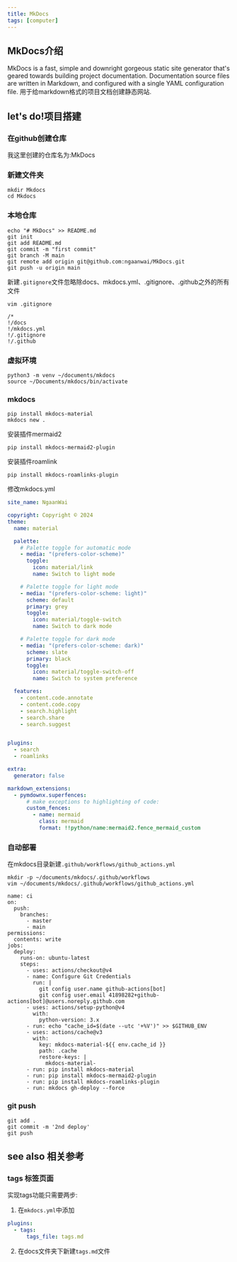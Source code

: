 ```yaml
---
title: MkDocs
tags: [computer]
---
```


## MkDocs介绍
MkDocs is a fast, simple and downright gorgeous static site generator that's geared towards building project documentation. Documentation source files are written in Markdown, and configured with a single YAML configuration file. 
用于给markdown格式的项目文档创建静态网站.

## let's do!项目搭建
### 在github创建仓库
我这里创建的仓库名为:MkDocs

### 新建文件夹
```
mkdir Mkdocs
cd Mkdocs
```
### 本地仓库
```
echo "# MkDocs" >> README.md
git init
git add README.md
git commit -m "first commit"
git branch -M main
git remote add origin git@github.com:ngaanwai/MkDocs.git
git push -u origin main
```
新建`.gitignore`文件忽略除docs、mkdocs.yml、.gitignore、.github之外的所有文件
```
vim .gitignore
```
```
/*
!/docs
!/mkdocs.yml
!/.gitignore
!/.github
```

### 虚拟环境
```
python3 -m venv ~/documents/mkdocs
source ~/Documents/mkdocs/bin/activate
```
### mkdocs
```
pip install mkdocs-material
mkdocs new .
```

安装插件mermaid2
```
pip install mkdocs-mermaid2-plugin
```
安装插件roamlink
```
pip install mkdocs-roamlinks-plugin
```

修改mkdocs.yml

```yaml
site_name: NgaanWai

copyright: Copyright © 2024
theme:
  name: material

  palette:
    # Palette toggle for automatic mode
    - media: "(prefers-color-scheme)"
      toggle:
        icon: material/link
        name: Switch to light mode

    # Palette toggle for light mode
    - media: "(prefers-color-scheme: light)"
      scheme: default
      primary: grey
      toggle:
        icon: material/toggle-switch
        name: Switch to dark mode

    # Palette toggle for dark mode
    - media: "(prefers-color-scheme: dark)"
      scheme: slate
      primary: black
      toggle:
        icon: material/toggle-switch-off
        name: Switch to system preference

  features:
    - content.code.annotate
    - content.code.copy
    - search.highlight
    - search.share
    - search.suggest


plugins:
  - search
  - roamlinks

extra:
  generator: false

markdown_extensions:
  - pymdownx.superfences:
      # make exceptions to highlighting of code:
      custom_fences:
        - name: mermaid
          class: mermaid
          format: !!python/name:mermaid2.fence_mermaid_custom

```




### 自动部署
在mkdocs目录新建`.github/workflows/github_actions.yml`
```
mkdir -p ~/documents/mkdocs/.github/workflows
vim ~/documents/mkdocs/.github/workflows/github_actions.yml
```
```
name: ci 
on:
  push:
    branches:
      - master 
      - main
permissions:
  contents: write
jobs:
  deploy:
    runs-on: ubuntu-latest
    steps:
      - uses: actions/checkout@v4
      - name: Configure Git Credentials
        run: |
          git config user.name github-actions[bot]
          git config user.email 41898282+github-actions[bot]@users.noreply.github.com
      - uses: actions/setup-python@v4
        with:
          python-version: 3.x
      - run: echo "cache_id=$(date --utc '+%V')" >> $GITHUB_ENV 
      - uses: actions/cache@v3
        with:
          key: mkdocs-material-${{ env.cache_id }}
          path: .cache
          restore-keys: |
            mkdocs-material-
      - run: pip install mkdocs-material 
      - run: pip install mkdocs-mermaid2-plugin
      - run: pip install mkdocs-roamlinks-plugin
      - run: mkdocs gh-deploy --force
```

### git push
```
git add .
git commit -m '2nd deploy'
git push
```


## see also 相关参考
### tags 标签页面
实现tags功能只需要两步:
1. 在`mkdocs.yml`中添加
```yml
plugins:
  - tags:
      tags_file: tags.md
```
2. 在docs文件夹下新建`tags.md`文件